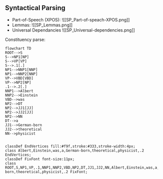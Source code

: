 ## Syntactical Parsing
- Part-of-Speech (XPOS):
![[SP_Part-of-speach-XPOS.png]]
- Lemmas:
![[SP_Lemmas.png]]
- Universal Dependancies
![[SP_Universal-dependencies.png]]

Constituency parse:
```mermaid
flowchart TD
ROOT-->S
S-->NP1[NP]
S-->VP[VP]
S-->.1[.]
NP1-->NNP1[NNP]
NP1-->NNP2[NNP]
VP-->VBD[VBD]
VP-->NP2[NP]
.1-->.2[.]
NNP1-->Albert
NNP2-->Einstein
VBD-->was
NP2-->DT
NP2-->JJ1[JJ]
NP2-->JJ2[JJ]
NP2-->NN
DT-->a
JJ1-->German-born
JJ2-->theoretical
NN-->physicist


classDef EndVertices fill:#f9f,stroke:#333,stroke-width:4px;
class Albert,Einstein,was,a,German-born,theoretical,physicist,.2 EndVertices;
classDef FixFont font-size:11px;
class ROOT,S,NP1,VP,.1,NNP1,NNP2,VBD,NP2,DT,JJ1,JJ2,NN,Albert,Einstein,was,a,German-born,theoretical,physicist,.2 FixFont;
```













